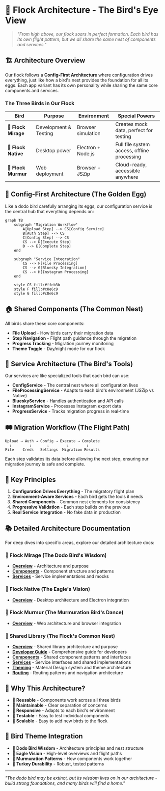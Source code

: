 # 🦅 Flock Architecture - The Bird's Eye View

> *"From high above, our flock soars in perfect formation. Each bird has its own flight pattern, but we all share the same nest of components and services."*

## 🏗️ **Architecture Overview**

Our flock follows a **Config-First Architecture** where configuration drives everything, just like how a bird's nest provides the foundation for all its eggs. Each app variant has its own personality while sharing the same core components and services.

### **The Three Birds in Our Flock**

| Bird | Purpose | Environment | Special Powers |
|------|---------|-------------|----------------|
| **🦤 Flock Mirage** | Development & Testing | Browser simulation | Creates mock data, perfect for testing |
| **🦅 Flock Native** | Desktop power | Electron + Node.js | Full file system access, offline processing |
| **🌊 Flock Murmur** | Web deployment | Browser + JSZip | Cloud-ready, accessible anywhere |

## 🥚 **Config-First Architecture (The Golden Egg)**

Like a dodo bird carefully arranging its eggs, our configuration service is the central hub that everything depends on:

```mermaid
graph TB
    subgraph "Migration Workflow"
        A[Upload Step] --> CS[Config Service]
        B[Auth Step] --> CS
        C[Config Step] --> CS
        CS --> D[Execute Step]
        D --> E[Complete Step]
    end
    
    subgraph "Service Integration"
        CS --> F[File Processing]
        CS --> G[Bluesky Integration]
        CS --> H[Instagram Processing]
    end
    
    style CS fill:#ffeb3b
    style F fill:#c8e6c9
    style G fill:#c8e6c9
```

## 🏠 **Shared Components (The Common Nest)**

All birds share these core components:
- **File Upload** - How birds carry their migration data
- **Step Navigation** - Flight path guidance through the migration
- **Progress Tracking** - Migration journey monitoring
- **Theme Toggle** - Day/night mode for our flock

## 🔧 **Service Architecture (The Bird's Tools)**

Our services are like specialized tools that each bird can use:

- **ConfigService** - The central nest where all configuration lives
- **FileProcessingService** - Adapts to each bird's environment (JSZip vs Native)
- **BlueskyService** - Handles authentication and API calls
- **InstagramService** - Processes Instagram export data
- **ProgressService** - Tracks migration progress in real-time

## 🛤️ **Migration Workflow (The Flight Path)**

```
Upload → Auth → Config → Execute → Complete
  ↓        ↓       ↓        ↓        ↓
File    Creds   Settings  Migration Results
```

Each step validates its data before allowing the next step, ensuring our migration journey is safe and complete.

## 🎯 **Key Principles**

1. **Configuration Drives Everything** - The migratory flight plan
2. **Environment-Aware Services** - Each bird gets the tools it needs
3. **Shared Components** - Common nest elements for consistency
4. **Progressive Validation** - Each step builds on the previous
5. **Real Service Integration** - No fake data in production

## 📚 **Detailed Architecture Documentation**

For deep dives into specific areas, explore our detailed architecture docs:

### **🦤 Flock Mirage (The Dodo Bird's Wisdom)**
- **[Overview](architecture/flock-mirage/OVERVIEW.md)** - Architecture and purpose
- **[Components](architecture/flock-mirage/COMPONENTS.md)** - Component structure and patterns
- **[Services](architecture/flock-mirage/SERVICES.md)** - Service implementations and mocks

### **🦅 Flock Native (The Eagle's Vision)**
- **[Overview](architecture/flock-native/OVERVIEW.md)** - Desktop architecture and Electron integration
<!-- - **[Components](architecture/flock-native/COMPONENTS.md)** - Native component patterns
- **[Services](architecture/flock-native/SERVICES.md)** - Native service implementations
- **[Electron](architecture/flock-native/ELECTRON.md)** - Electron IPC and integration details -->

### **🌊 Flock Murmur (The Murmuration Bird's Dance)**
- **[Overview](architecture/flock-murmur/OVERVIEW.md)** - Web architecture and browser integration
<!-- - **[Components](architecture/flock-murmur/COMPONENTS.md)** - Web component patterns
- **[Services](architecture/flock-murmur/SERVICES.md)** - Web service implementations -->

### **🧩 Shared Library (The Flock's Common Nest)**
- **[Overview](architecture/shared/OVERVIEW.md)** - Shared library architecture and purpose
- **[Developer Guide](architecture/shared/DEVELOPER_GUIDE.md)** - Comprehensive guide for developers
- **[Components](architecture/shared/COMPONENTS.md)** - Shared component patterns and interfaces
- **[Services](architecture/shared/SERVICES.md)** - Service interfaces and shared implementations
- **[Theming](architecture/shared/THEMING.md)** - Material Design system and theme architecture
- **[Routing](architecture/shared/ROUTING.md)** - Routing patterns and navigation architecture

## 🚀 **Why This Architecture?**

- **🔄 Reusable** - Components work across all three birds
- **🔧 Maintainable** - Clear separation of concerns
- **📱 Responsive** - Adapts to each bird's environment
- **🧪 Testable** - Easy to test individual components
- **🚀 Scalable** - Easy to add new birds to the flock

## 🎨 **Bird Theme Integration**

- **🦤 Dodo Bird Wisdom** - Architecture principles and nest structure
- **🦅 Eagle Vision** - High-level overviews and flight paths
- **🌊 Murmuration Patterns** - How components work together
- **🦃 Turkey Durability** - Robust, tested patterns

---

*"The dodo bird may be extinct, but its wisdom lives on in our architecture - build strong foundations, and many birds will find a home."*
